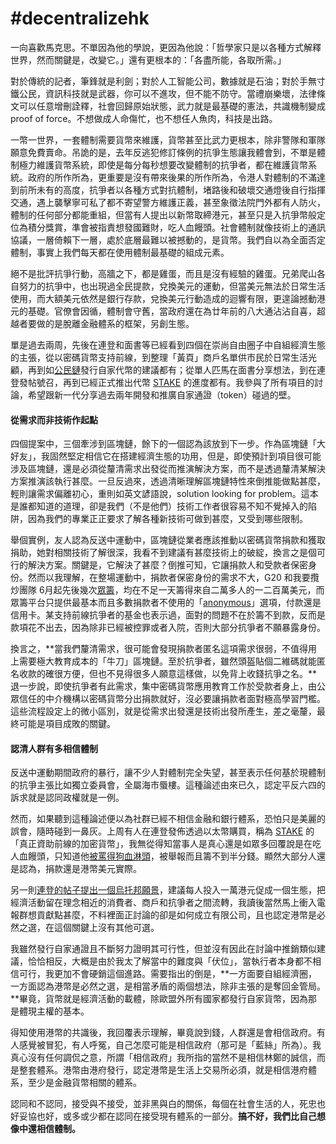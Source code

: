 # \#decentralizehk

一向喜歡馬克思。不單因為他的學說，更因為他說：「哲學家只是以各種方式解釋世界，然而關鍵是，改變它。」還有更根本的：「各盡所能，各取所需。」

對於傳統的記者，筆鋒就是利劍；對於人工智能公司，數據就是石油；對於手無寸鐵公民，資訊科技就是武器，你可以不進攻，但不能不防守。當禮崩樂壞，法律條文可以任意增刪詮釋，社會回歸原始狀態，武力就是最基礎的憲法，共識機制變成 proof of force。不想做成人命傷忙，也不想任人魚肉，科技是出路。

一幣一世界，一套體制需要貨幣來維護，貨幣甚至比武力更根本，除非警隊和軍隊願意免費賣命。吊詭的是，去年反逃犯修訂條例的抗爭生態讓我體會到，不單是體制極力維護貨幣系統，即使是每分每秒想要改變體制的抗爭者，都在維護貨幣系統。政府的所作所為，更重要是沒有帶來後果的所作所為，令港人對體制的不滿達到前所未有的高度，抗爭者以各種方式對抗體制，堵路後和破壞交通燈後自行指揮交通，遇上襲擊寧可私了都不寄望警方維護正義，甚至象徵法院門外都有人防火，體制的任何部分都能重組，但當有人提出以新幣取締港元，甚至只是入抗爭幣般定位為積分獎賞，準會被指責想發國難財，吃人血饅頭。社會體制就像技術上的通訊協議，一層倚賴下一層，處於底層最難以被撼動的，是貨幣。我們自以為全面否定體制，事實上我們每天都在使用體制最基礎的組成元素。

絕不是批評抗爭行動，高牆之下，都是雞蛋，而且是沒有經驗的雞蛋。兄弟爬山各自努力的抗爭中，也出現過全民提款，兌換美元的運動，但當美元無法於日常生活使用，而大額美元依然是銀行存款，兌換美元行動造成的迴響有限，更遑論撼動港元的基礎。官僚會因循，體制會守舊，當政府還在為廿年前的八大通沾沾自喜，超越者要做的是脫離金融體系的框架，另創生態。





單是過去兩周，先後在連登和面書等已經看到四個在崇尚自由圈子中自組經濟生態的主張，從以密碼貨幣支持前線，到整理「黃頁」商戶名單供市民於日常生活光顧，再到如[公民鏈](https://medium.com/hkcvc/%E9%A6%99%E6%B8%AF%E5%85%AC%E6%B0%91%E9%8F%88%E5%8F%AF%E8%83%BD%E6%80%A7-4ee77de44389)發行自家代幣的建議都有；從單人匹馬在面書分享想法，到在連登發帖號召，再到已經正式推出代幣 [STAKE](https://www.facebook.com/STAKE-107886023907915/) 的進度都有。我參與了所有項目的討論，希望跟新一代分享過去兩年開發和推廣自家通證（token）碰過的壁。

#### **從需求而非技術作起點**

四個提案中，三個牽涉到區塊鏈，餘下的一個認為該放到下一步。作為區塊鏈「大好友」，我固然堅定相信它在搭建經濟生態的功用，但是，即使預計到項目很可能涉及區塊鏈，還是必須從釐清需求出發從而推演解決方案，而不是透過釐清某解決方案推演該執行甚麼。一旦反過來，透過清晰理解區塊鏈特性來倒推能做點甚麼，輕則讓需求偏離初心，重則如英文諺語說，solution looking for problem。這本是誰都知道的道理，卻是我們（不是他們）技術工作者很容易不知不覺掉入的陷阱，因為我們的專業正正要求了解各種新技術可做到甚麼，又受到哪些限制。

舉個實例，友人認為反送中運動中，區塊鏈從業者應該推動以密碼貨幣捐款和獲取捐助，她對相關技術了解很深，我看不到建議有甚麼技術上的破綻，換言之是個可行的解決方案。關鍵是，它解決了甚麼？倒推可知，它讓捐款人和受款者保密身份。然而以我理解，在整場運動中，捐款者保密身份的需求不大，G20 和我要攬炒團隊 6月起先後幾次[眾籌](https://www.gofundme.com/f/standwithhk-international)，均在不足一天籌得來自二萬多人的一二百萬美元，而眾籌平台只提供最基本而且多數捐款者不使用的「[anonymous](https://support.gofundme.com/hc/en-us/articles/203687114-Donating-Anonymously-)」選項，付款還是信用卡。某支持前線抗爭者的基金也表示過，面對的問題不在於籌不到款，反而是款項花不出去，因為除非已經被控罪或者入院，否則大部分抗爭者不願暴露身份。

換言之，**當我們釐清需求，很可能會發現捐款者匿名這項需求很弱，不值得用上需要極大教育成本的「牛刀」區塊鏈。至於抗爭者，雖然頭盔貼個二維碼就能匿名收款的確很方便，但也不見得很多人願意這樣做，以免背上收錢抗爭之名。**退一步說，即使抗爭者有此需求，集中密碼貨幣應用教育工作於受款者身上，由公眾信任的中介機構以密碼貨幣分出捐款就好，沒必要讓捐款者面對極高學習門檻。這些流程設定上的微小區別，就是從需求出發還是技術出發所產生，差之毫釐，最終可能是項目成敗的關鍵。

#### 認清人群有多相信體制

反送中運動期間政府的暴行，讓不少人對體制完全失望，甚至表示任何基於現體制的抗爭主張比如獨立委員會，全屬海市蜃樓。這種論述由來已久，認定平反六四的訴求就是認同政權就是一例。

然而，如果聽到這種論述便以為社群已經不相信金融和銀行體系，恐怕只是美麗的誤會，隨時碰到一鼻灰。上周有人在連登發佈透過以太幣購買，稱為 [STAKE](https://www.facebook.com/STAKE-107886023907915/) 的「真正資助前線的加密貨幣」，我無從得知當事人是真心還是如眾多回覆說是在吃人血饅頭，只知道他[被罵得狗血淋頭](https://lihkg.com/thread/1553512/page/1)，被舉報而且籌不到半分錢。顯然大部分人還是認為，捐款還是港幣美元實際。

另一則[連登的帖子提出一個烏托邦願景](https://lihkg.com/thread/1541610/page/1)，建議每人投入一萬港元促成一個生態，把經濟活動留在理念相近的消費者、商戶和抗爭者之間流轉，我讀後當然馬上衝入電報群想貢獻點甚麼，不料裡面正討論的卻是如何成立有限公司，且也認定港幣是必然之選，在這個關鍵上沒有其他可選。

我雖然發行自家通證且不斷努力證明其可行性，但並沒有因此在討論中推銷類似建議，恰恰相反，大概是由於我太了解當中的難度與「伏位」，當執行者本身都不相信可行，我更加不會硬銷這個進路。需要指出的倒是，**一方面要自組經濟圈，一方面認為港幣是必然之選，是相當矛盾的兩個想法，除非主張的是奪回金管局。**畢竟，貨幣就是經濟活動的載體，除歐盟外所有國家都發行自家貨幣，因為那是體現主權的基本。

得知使用港幣的共識後，我回覆表示理解，畢竟說到錢，人群還是會相信政府。有人感覺被冒犯，有人呼冤，自己怎麼可能是相信政府（那可是「藍絲」所為）。我真心沒有任何調侃之意，所謂「相信政府」我所指的當然不是相信林鄭的誠信，而是整套體系。港幣由港府發行，認定港幣是生活上交易所必須，就是相信港府體系，至少是金融貨幣相關的體系。

認同和不認同，接受與不接受，並非黑與白的關係，每個在社會生活的人，死忠也好妥協也好，或多或少都在認同在接受現有體系的一部分。**搞不好，我們比自己想像中還相信體制。**

